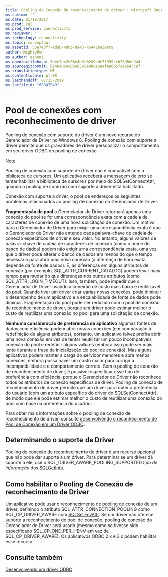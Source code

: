 ```yaml
---
title: Pooling de Conexão de reconhecimento de driver | Microsoft Docs
ms.custom: ''
ms.date: 01/19/2017
ms.prod: sql
ms.prod_service: connectivity
ms.reviewer: ''
ms.technology: connectivity
ms.topic: conceptual
ms.assetid: 53e7e3f7-edab-4d0b-8943-45442ba3ebc9
author: MightyPen
ms.author: genemi
ms.openlocfilehash: 5dee7ee2b08e4b3b0249ede7f999cfb23d8db944
ms.sourcegitcommit: b2464064c0566590e486a3aafae6d67ce2645cef
ms.translationtype: MT
ms.contentlocale: pt-BR
ms.lasthandoff: 07/15/2019
ms.locfileid: "68047049"
---
```

# <a name="driver-aware-connection-pooling"></a>Pool de conexões com reconhecimento de driver
Pooling de conexão com suporte do driver é um novo recurso do Gerenciador de Driver no Windows 8. Pooling de conexão com suporte a driver permite que os gravadores de driver personalizar o comportamento em seu driver ODBC do pooling de conexão.  
  
> [!NOTE]  
>  Pooling de conexão com suporte de driver não é compatível com a biblioteca de cursores. Um aplicativo receberá a mensagem de erro se tentar habilitar a biblioteca de cursores por meio do SQLSetConnectAttr, quando o pooling de conexão com suporte a driver está habilitado.  
  
 Conexão com suporte a driver, o pool de endereços os seguintes problemas relacionados ao pooling de conexão do Gerenciador de Driver:  
  
 **Fragmentação de pool** o Gerenciador de Driver retornará apenas uma conexão do pool se for uma correspondência exata com a cadeia de caracteres de conexão de uma nova solicitação de conexão.  Um motivo para o Gerenciador de Driver para exigir uma correspondência exata é que o Gerenciador de Driver não entende cada palavra-chave de cadeia de conexão específicos de driver e seu valor.  No entanto, alguns valores de palavra-chave de cadeia de caracteres de conexão (como o nome do banco de dados) podem não exigir uma correspondência exata, uma vez que o driver pode alterar o banco de dados em menos do que o tempo necessário para abrir uma nova conexão (a diferença de hora exata depende da fonte de dados). E, as diferenças em alguns atributos de conexão (por exemplo, SQL_ATTR_CURRENT_CATALOG) podem levar mais tempo para mudar do que diferenças nos outros atributos (como SQL_ATTR_LOGIN_TIMEOUT). Isso, também, pode impedir que o Gerenciador de Driver usando a conexão de custo mais baixo e reutilizável do pool. Quando tiver um driver criar várias novas conexões, pode diminuir o desempenho de um aplicativo e a escalabilidade de fonte de dados pode diminuir. Fragmentação do pool pode ser reduzida com o pool de conexão de reconhecimento de driver, porque um driver pode estimar melhor o custo de reutilizar uma conexão no pool para uma solicitação de conexão.  
  
 **Nenhuma consideração de preferência de aplicativo** algumas fontes de dados com eficiência podem abrir novas conexões (em comparação à redefinição de alguns atributos), portanto, um aplicativo talvez prefira abrir uma nova conexão em vez de tentar reutilizar um pouco incompatíveis conexão do pool e redefinir alguns valores (embora isso pode ser mais lento durante a frase de inicialização do pool de conexão). Mas alguns aplicativos podem manter a carga do servidor menores e abra menos conexões, embora possa haver um custo maior para corrigir a incompatibilidade e o comportamento correto. Sem o pooling de conexão de reconhecimento de driver, é possível especificar esse tipo de preferência com eficiência, porque o Gerenciador de Driver não reconhece todos os atributos de conexão específicos de driver. Pooling de conexão de reconhecimento de driver permite que um driver para obter a preferência do usuário (com um atributo específico do driver do SQLSetConnectAttr), de modo que ele pode estimar melhor o custo de reutilizar uma conexão do pool com base na preferência do usuário.  
  
 Para obter mais informações sobre o pooling de conexão de reconhecimento de driver, consulte [desenvolvendo o reconhecimento de Pool de Conexão em um Driver ODBC](../../../odbc/reference/develop-driver/developing-connection-pool-awareness-in-an-odbc-driver.md).  
  
## <a name="determining-driver-support"></a>Determinando o suporte de Driver  
 Pooling de conexão de reconhecimento de driver é um recurso opcional que não pode dar suporte a um driver. Para determinar se um driver dá suporte a ele, use o SQL_DRIVER_AWARE_POOLING_SUPPORTED *tipo de informação* dos [SQLGetInfo](../../../odbc/reference/syntax/sqlgetinfo-function.md).  
  
## <a name="how-to-enable-driver-aware-connection-pooling"></a>Como habilitar o Pooling de Conexão de reconhecimento de Driver  
 Um aplicativo pode usar o reconhecimento de pooling de conexão de um driver, definindo o atributo SQL_ATTR_CONNECTION_POOLING como SQL_CP_DRIVER_AWARE com [SQLSetEnvAttr](../../../odbc/reference/syntax/sqlsetenvattr-function.md). Se um driver não oferece suporte a reconhecimento de pool de conexão, pooling de conexão do Gerenciador de Driver será usado (mesmo como se tivesse sido especificado SQL_CP_ONE_PER_HENV em vez de SQL_CP_DRIVER_AWARE). Os aplicativos ODBC 2.x e 3.x podem habilitar esse recurso.  
  
## <a name="see-also"></a>Consulte também  
 [Desenvolvendo um driver ODBC](../../../odbc/reference/develop-driver/developing-an-odbc-driver.md)
